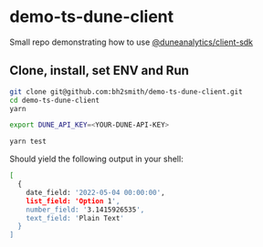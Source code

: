 # demo-ts-dune-client
Small repo demonstrating how to use [@duneanalytics/client-sdk](https://www.npmjs.com/package/@duneanalytics/client-sdk)


## Clone, install, set ENV and Run

```sh
git clone git@github.com:bh2smith/demo-ts-dune-client.git
cd demo-ts-dune-client
yarn
```

```sh
export DUNE_API_KEY=<YOUR-DUNE-API-KEY>
```

```sh
yarn test
```

Should yield the following output in your shell:

```sh
[
  {
    date_field: '2022-05-04 00:00:00',
    list_field: 'Option 1',
    number_field: '3.1415926535',
    text_field: 'Plain Text'
  }
]
```